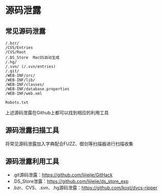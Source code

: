 # 源码泄露

## 常见源码泄露

```
/.bzr/
/CVS/Entries
/CVS/Root
/.DS_Store  MacOS自动生成
/.hg/
/.svn/ (/.svn/entries)
/.git/
/WEB-INF/src/
/WEB-INF/lib/
/WEB-INF/classes/
/WEB-INF/database.properties
/WEB-INF/web.xml

Robots.txt
```

上述源码泄露在Github上都可以找到相应的利用工具

## 源码泄露扫描工具

将常见源码泄露加入字典配合FUZZ、御剑等扫描器进行扫描收集

## 源码泄露利用工具

- .git源码泄露：https://github.com/lijiejie/GitHack
- .DS_Store泄露：https://github.com/lijiejie/ds_store_exp
- .bzr、CVS、.svn、.hg源码泄露：https://github.com/kost/dvcs-ripper
